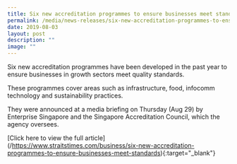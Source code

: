 ```yaml
---
title: Six new accreditation programmes to ensure businesses meet standards
permalink: /media/news-releases/six-new-accreditation-programmes-to-ensure-businesses-meet-standards/
date: 2019-08-03
layout: post
description: ""
image: ""
---
```

Six new accreditation programmes have been developed in the past year to ensure businesses in growth sectors meet quality standards.

These programmes cover areas such as infrastructure, food, infocomm technology and sustainability practices.

They were announced at a media briefing on Thursday (Aug 29) by Enterprise Singapore and the Singapore Accreditation Council, which the agency oversees.

[Click here to view the full article]
(/https://www.straitstimes.com/business/six-new-accreditation-programmes-to-ensure-businesses-meet-standards){:target="_blank"}